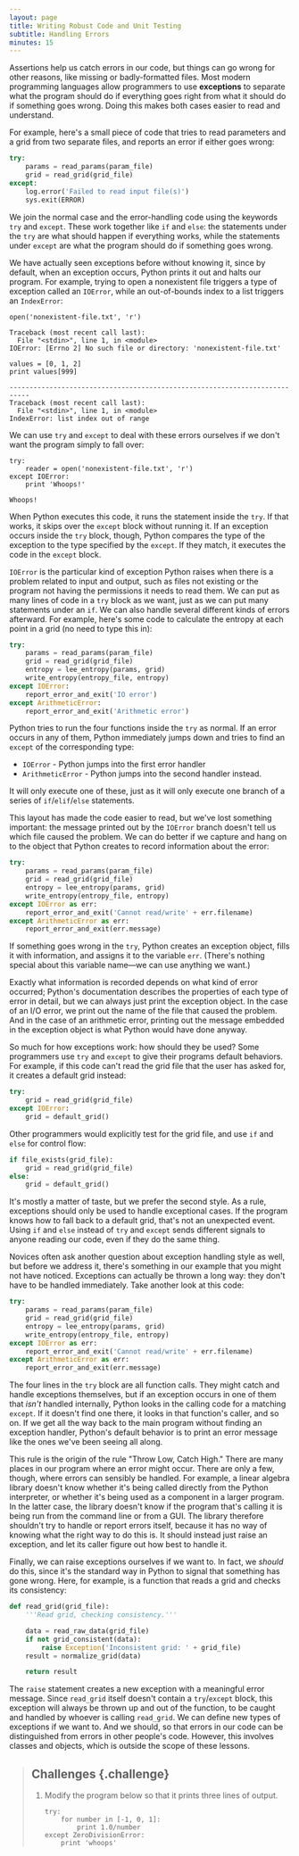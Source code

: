 ```yaml
---
layout: page
title: Writing Robust Code and Unit Testing
subtitle: Handling Errors
minutes: 15
---
```


Assertions help us catch errors in our code, but things can go wrong for other reasons, like missing or badly-formatted files. Most modern programming languages allow programmers to use **exceptions** to separate what the program should do if everything goes right from what it should do if something goes wrong. Doing this makes both cases easier to read and understand.

For example, here's a small piece of code that tries to read parameters and a grid from two separate files, and reports an error if either goes wrong:

```python
try:
    params = read_params(param_file)
    grid = read_grid(grid_file)
except:
    log.error('Failed to read input file(s)')
    sys.exit(ERROR)
```

We join the normal case and the error-handling code using the keywords `try` and `except`. These work together like `if` and `else`: the statements under the `try` are what should happen if everything works, while the statements under `except` are what the program should do if something goes wrong.

We have actually seen exceptions before without knowing it, since by default,
when an exception occurs, Python prints it out and halts our program.
For example, trying to open a nonexistent file triggers a type of exception called an `IOError`, while an out-of-bounds index to a list triggers an `IndexError`:

~~~ {.python}
open('nonexistent-file.txt', 'r')
~~~

~~~ {.output}
Traceback (most recent call last):
  File "<stdin>", line 1, in <module>
IOError: [Errno 2] No such file or directory: 'nonexistent-file.txt'
~~~

~~~ {.python}
values = [0, 1, 2]
print values[999]
~~~

~~~ {.output}
---------------------------------------------------------------------------
Traceback (most recent call last):
  File "<stdin>", line 1, in <module>
IndexError: list index out of range
~~~

We can use `try` and `except` to deal with these errors ourselves if we don't want the program simply to fall over:

~~~ {.python}
try:
    reader = open('nonexistent-file.txt', 'r')
except IOError:
    print 'Whoops!'
~~~

~~~ {.output}
Whoops!
~~~

When Python executes this code, it runs the statement inside the `try`. If that works, it skips over the `except` block without running it. If an exception occurs inside the `try` block, though, Python compares the type of the exception to the type specified by the `except`. If they match, it executes the code in the `except` block.

`IOError` is the particular kind of exception Python raises when there is a problem related to input and output, such as files not existing or the program not having the permissions it needs to read them. We can put as many lines of code in a `try` block as we want, just as we can put many statements under an `if`. We can also handle several different kinds of errors afterward. For example, here's some code to calculate the entropy at each point in a grid (no need to type this in):

```python
try:
    params = read_params(param_file)
    grid = read_grid(grid_file)
    entropy = lee_entropy(params, grid)
    write_entropy(entropy_file, entropy)
except IOError:
    report_error_and_exit('IO error')
except ArithmeticError:
    report_error_and_exit('Arithmetic error')
```

Python tries to run the four functions inside the `try` as normal. If an error occurs in any of them, Python immediately jumps down and tries to find an `except` of the corresponding type:

-  `IOError` -  Python jumps into the first error handler
-  `ArithmeticError` - Python jumps into the second handler instead. 

It will only execute one of these, just as it will only execute one branch of a series of `if`/`elif`/`else` statements.

This layout has made the code easier to read, but we've lost something important: the message printed out by the `IOError` branch doesn't tell us which file caused the problem. We can do better if we capture and hang on to the object that Python creates to record information about the error:

```python
try:
    params = read_params(param_file)
    grid = read_grid(grid_file)
    entropy = lee_entropy(params, grid)
    write_entropy(entropy_file, entropy)
except IOError as err:
    report_error_and_exit('Cannot read/write' + err.filename)
except ArithmeticError as err:
    report_error_and_exit(err.message)
```

If something goes wrong in the `try`, Python creates an exception object,
fills it with information, and assigns it to the variable `err`. (There's nothing special about this variable name&mdash;we can use anything we want.)

Exactly what information is recorded depends on what kind of error occurred; Python's documentation describes the properties of each type of error in detail, but we can always just print the exception object. In the case of an I/O error,
we print out the name of the file that caused the problem. And in the case of an arithmetic error, printing out the message embedded in the exception object is what Python would have done anyway.

So much for how exceptions work: how should they be used? Some programmers use `try` and `except` to give their programs default behaviors. For example, if this code can't read the grid file that the user has asked for, it creates a default grid instead:

```python
try:
    grid = read_grid(grid_file)
except IOError:
    grid = default_grid()
```

Other programmers would explicitly test for the grid file, and use `if` and `else` for control flow:

```python
if file_exists(grid_file):
    grid = read_grid(grid_file)
else:
    grid = default_grid()
```

It's mostly a matter of taste, but we prefer the second style. As a rule,
exceptions should only be used to handle exceptional cases. If the program knows how to fall back to a default grid, that's not an unexpected event. Using `if` and `else` instead of `try` and `except` sends different signals to anyone reading our code, even if they do the same thing.

Novices often ask another question about exception handling style as well, but before we address it, there's something in our example that you might not have noticed. Exceptions can actually be thrown a long way: they don't have to be handled immediately. Take another look at this code:

```python
try:
    params = read_params(param_file)
    grid = read_grid(grid_file)
    entropy = lee_entropy(params, grid)
    write_entropy(entropy_file, entropy)
except IOError as err:
    report_error_and_exit('Cannot read/write' + err.filename)
except ArithmeticError as err:
    report_error_and_exit(err.message)
```

The four lines in the `try` block are all function calls. They might catch and handle exceptions themselves, but if an exception occurs in one of them that *isn't* handled internally, Python looks in the calling code for a matching `except`. If it doesn't find one there, it looks in that function's caller,
and so on. If we get all the way back to the main program without finding an exception handler, Python's default behavior is to print an error message like the ones we've been seeing all along.

This rule is the origin of the rule "Throw Low, Catch High." There are many places in our program where an error might occur. There are only a few, though, where errors can sensibly be handled. For example, a linear algebra library doesn't know whether it's being called directly from the Python interpreter,
or whether it's being used as a component in a larger program. In the latter case, the library doesn't know if the program that's calling it is being run from the command line or from a GUI. The library therefore shouldn't try to handle or report errors itself, because it has no way of knowing what the right way to do this is. It should instead just raise an exception, and let its caller figure out how best to handle it.

Finally, we can raise exceptions ourselves if we want to. In fact,
we *should* do this, since it's the standard way in Python to signal that something has gone wrong. Here, for example, is a function that reads a grid and checks its consistency:

```python
def read_grid(grid_file):
    '''Read grid, checking consistency.'''

    data = read_raw_data(grid_file)
    if not grid_consistent(data):
        raise Exception('Inconsistent grid: ' + grid_file)
    result = normalize_grid(data)

    return result
```

The `raise` statement creates a new exception with a meaningful error message. Since `read_grid` itself doesn't contain a `try`/`except` block, this exception will always be thrown up and out of the function, to be caught and handled by whoever is calling `read_grid`. We can define new types of exceptions if we want to. And we should, so that errors in our code can be distinguished from errors in other people's code. However, this involves classes and objects, which is outside the scope of these lessons.

> ## Challenges {.challenge}
> 
> 1.  Modify the program below so that it prints three lines of output.
>     ```
>     try:
>         for number in [-1, 0, 1]:
>             print 1.0/number
>     except ZeroDivisionError:
>         print 'whoops'
>     ```
